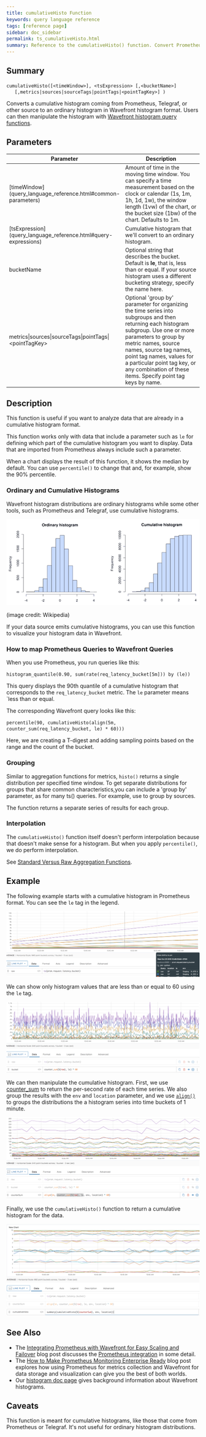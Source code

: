 ```yaml
---
title: cumulativeHisto Function
keywords: query language reference
tags: [reference page]
sidebar: doc_sidebar
permalink: ts_cumulativeHisto.html
summary: Reference to the cumulativeHisto() function. Convert Prometheus cumulative histograms to Wavefront ordinary histograms.
---
```

## Summary
```
cumulativeHisto([<timeWindow>], <tsExpression> [,<bucketName>]
   [,metrics|sources|sourceTags|pointTags|<pointTagKey>] )
```

Converts a cumulative histogram coming from Prometheus, Telegraf, or other source to an ordinary histogram in Wavefront histogram format. Users can then manipulate the histogram with [Wavefront histogram query functions](query_language_reference.html#histogram-functions).


## Parameters
<table>
<tbody>
<thead>
<tr><th width="30%">Parameter</th><th width="70%">Description</th></tr>
</thead>
<tr>
<td markdown="span">[timeWindow](query_language_reference.html#common-parameters)</td>
<td markdown="span">Amount of time in the moving time window. You can specify a time measurement based on the clock or calendar (1s, 1m, 1h, 1d, 1w), the window length (1vw) of the chart, or the bucket size (1bw) of the chart. Defaults to 1m.</td></tr>
<tr>
<td markdown="span"> [tsExpression](query_language_reference.html#query-expressions)</td>
<td>Cumulative histogram that we'll convert to an ordinary histogram.  </td></tr>
<tr>
<td>bucketName</td>
<td markdown="span">Optional string that describes the bucket. Default is <strong>le</strong>, that is, less than or equal. If your source histogram uses a different bucketing strategy, specify the name here.  </td></tr>
<tr>
<td>metrics&vert;sources&vert;sourceTags&vert;pointTags&vert;&lt;pointTagKey&gt;</td>
<td>Optional 'group by' parameter for organizing the time series into subgroups and then returning each histogram subgroup.
Use one or more parameters to group by metric names, source names, source tag names, point tag names, values for a particular point tag key, or any combination of these items. Specify point tag keys by name.</td>
</tr>
</tbody>
</table>


## Description

This function is useful if you want to analyze data that are already in a cumulative histogram format.

This function works only with data that include a parameter such as `le` for defining which part of the cumulative histogram you want to display. Data that are imported from Prometheus always include such a parameter.

When a chart displays the result of this function, it shows the median by default. You can use `percentile()` to change that and, for example, show the 90% percentile.

### Ordinary and Cumulative Histograms

Wavefront histogram distributions are ordinary histograms while some other tools, such as Prometheus and Telegraf, use cumulative histograms.

![histogram types](images/histogram_types.png)

(image credit: Wikipedia)

If your data source emits cumulative histograms, you can use this function to visualize your histogram data in Wavefront.

### How to map Prometheus Queries to Wavefront Queries

When you use Prometheus, you run queries like this:
```
histogram_quantile(0.90, sum(rate(req_latency_bucket[5m])) by (le))
```

This query displays the 90th quantile of a cumulative histogram that corresponds to the `req_latency_bucket` metric. The `le` parameter means `less than or equal.

The corresponding Wavefront query looks like this:
```
percentile(90, cumulativeHisto(align(5m, counter_sum(req_latency_bucket, le) * 60)))
```

Here, we are creating a T-digest and adding sampling points based on the range and the count of the bucket.

### Grouping

Similar to aggregation functions for metrics, `histo()` returns a single distribution per specified time window.  To get separate distributions for groups that share common characteristics,you can include a 'group by' parameter, as for many ts() queries. For example, use  to group by sources.

The function returns a separate series of results for each group.

### Interpolation

The `cumulativeHisto()` function itself doesn't perform interpolation because that doesn't make sense for a histogram. But when you apply `percentile()`, we do perform interpolation.

See [Standard Versus Raw Aggregation Functions](query_language_aggregate_functions.html).


## Example

The following example starts with a cumulative histogram in Prometheus format. You can see the `le` tag in the legend.

![cumulative histogram](images/cum_histo_simple.png)

We can show only histogram values that are less than or equal to 60 using the `le` tag.

![show only le 60](images/cum_histo_bucket.png)

We can then manipulate the cumulative histogram. First, we use [counter_sum](ts_countersum.html) to return the per-second rate of each time series. We also group the results with the `env` and `location` parameter, and we use [`align()`](ts_align.html) to groups the distributions the a histogram series into time buckets of 1 minute.

![counter sum and align](images/cum_histo_counter_sum.png)

Finally, we use the `cumulativeHisto()` function to return a cumulative histogram for the data.

![cumulative histo](images/cumulative_histo.png)


## See Also

* The [Integrating Prometheus with Wavefront for Easy Scaling and Failover](https://www.wavefront.com/integrating-prometheus-with-wavefront/) blog post discusses the [Prometheus integration](prometheus.html) in some detail.
* The [How to Make Prometheus Monitoring Enterprise Ready](https://www.wavefront.com/how-to-make-prometheus-monitoring-enterprise-ready/) blog post explores how using Prometheus for metrics collection and Wavefront for data storage and visualization can give you the best of both worlds.
* Our [histogram doc page](https://proxies_histograms.html) gives background information about Wavefront histograms.


## Caveats

This function is meant for cumulative histograms, like those that come from Prometheus or Telegraf. It's not useful for ordinary histogram distributions.
